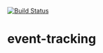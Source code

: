 [![Build Status](https://travis-ci.org/bright-crucible/event-tracking.svg?branch=master)](https://travis-ci.org/bright-crucible/event-tracking)
# event-tracking
